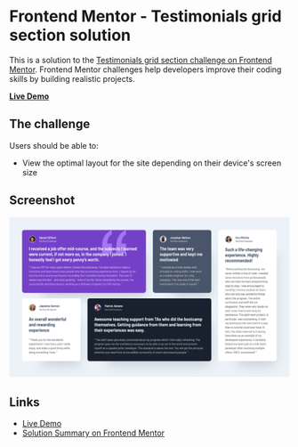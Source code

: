 # Frontend Mentor - Testimonials grid section solution

This is a solution to the [Testimonials grid section challenge on Frontend Mentor](https://www.frontendmentor.io/challenges/testimonials-grid-section-Nnw6J7Un7). Frontend Mentor challenges help developers improve their coding skills by building realistic projects.

**[Live Demo](https://bgrapes-testimonials-grid.surge.sh/)**

## The challenge

Users should be able to:

- View the optimal layout for the site depending on their device's screen size

## Screenshot

<a href="https://bgrapes-testimonials-grid.surge.sh/" target="_blank">![screenshot](https://raw.githubusercontent.com/bgrapes/frontendmentor-projects/master/testimonials-grid-section/screenshot.png)</a>

## Links

- [Live Demo](https://bgrapes-testimonials-grid.surge.sh/)
- [Solution Summary on Frontend Mentor](https://www.frontendmentor.io/solutions/testimonials-section-using-css-grid-ptB4X-tQL)
